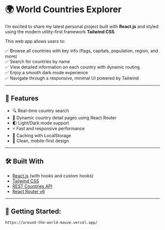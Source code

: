 # 🌍 World Countries Explorer

I’m excited to share my latest personal project built with **React.js** and styled using the modern utility-first framework **Tailwind CSS**.

This web app allows users to:

✅ Browse all countries with key info (flags, capitals, population, region, and more)  
✅ Search for countries by name  
✅ View detailed information on each country with dynamic routing  
✅ Enjoy a smooth dark mode experience  
✅ Navigate through a responsive, minimal UI powered by Tailwind

---

## 🚀 Features

- 🔍 Real-time country search
- 📄 Dynamic country detail pages using React Router
- 🌓 Light/Dark mode support
- ⚡ Fast and responsive performance
- 💾 Caching with LocalStorage
- 🎯 Clean, mobile-first design

---

## 🛠️ Built With

- [React.js](https://reactjs.org/) (with hooks and custom hooks)
- [Tailwind CSS](https://tailwindcss.com/)
- [REST Countries API](https://restcountries.com/)
- [React Router v6](https://reactrouter.com/)

---

## 🧰 Getting Started:

```bash
https://around-the-world-mauve.vercel.app/
